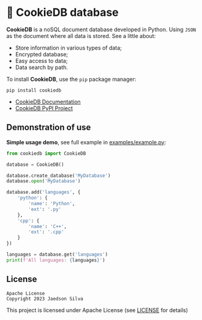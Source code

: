 # 🍪 CookieDB database

**CookieDB** is a noSQL document database developed in Python. Using `JSON` as the document where all data is stored. See a little about:

- Store information in various types of data;
- Encrypted database;
- Easy access to data;
- Data search by path.

To install **CookieDB**, use the `pip` package manager:

```
pip install cookiedb
```

- [CookieDB Documentation](https://github.com/jaedsonpys/cookiedb/tree/master/DOCS)
- [CookieDB PyPI Project](https://pypi.org/project/cookiedb)

## Demonstration of use

**Simple usage demo**, see full example in [examples/example.py](https://github.com/jaedsonpys/cookiedb/blob/master/examples/example.py):

```python
from cookiedb import CookieDB

database = CookieDB()

database.create_database('MyDatabase')
database.open('MyDatabase')

database.add('languages', {
    'python': {
        'name': 'Python',
        'ext': '.py'
    },
    'cpp': {
        'name': 'C++',
        'ext': '.cpp'
    }
})

languages = database.get('languages')
print(f'All languages: {languages}')
```

## License

```
Apache License
Copyright 2023 Jaedson Silva
```

This project is licensed under Apache License (see [LICENSE](https://github.com/jaedsonpys/cookiedb/blob/master/LICENSE) for details)
